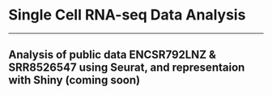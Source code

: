 # Single Cell RNA-seq Data Analysis
---

## Analysis of public data ENCSR792LNZ & SRR8526547 using Seurat, and representaion with Shiny (coming soon)
